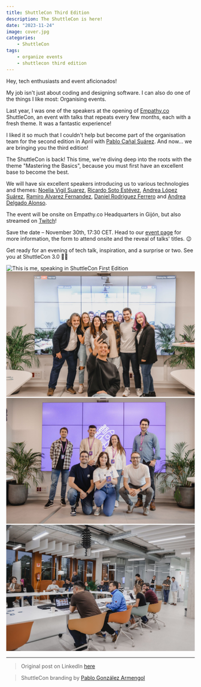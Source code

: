 ```yaml
---
title: ShuttleCon Third Edition
description: The ShuttleCon is here!
date: "2023-11-24"
image: cover.jpg
categories:
    - ShuttleCon
tags:
    - organize events
    - shuttlecon third edition
---
```


Hey, tech enthusiasts and event aficionados!

My job isn't just about coding and designing software. I can also do one of the things I like most: Organising events.

Last year, I was one of the speakers at the opening of [Empathy.co](https://www.linkedin.com/company/2472920/admin/feed/posts/) ShuttleCon, an event with talks that repeats every few months, each with a fresh theme. It was a fantastic experience!

I liked it so much that I couldn't help but become part of the organisation team for the second edition in April with [Pablo Cañal Suárez](https://www.linkedin.com/in/pablocanalsuarez/). And now... we are bringing you the third edition!

The ShuttleCon is back! This time, we're diving deep into the roots with the theme "Mastering the Basics", because you must first have an excellent base to become the best.

We will have six excellent speakers introducing us to various technologies and themes: [Noelia Vigil Suarez](https://www.linkedin.com/in/nvigil/), [Ricardo Soto Estévez](https://www.linkedin.com/in/sotoestevez/), [Andrea López Suárez](https://www.linkedin.com/in/andrea-l%C3%B3pez-su%C3%A1rez-5115801ba/), [Ramiro Alvarez Fernandez](https://www.linkedin.com/in/ramiro-alvarez-fernandez-3b945b77/), [Daniel Rodriguez Ferrero](https://www.linkedin.com/in/danirofer/) and [Andrea Delgado Alonso](https://www.linkedin.com/in/andrea-delgado-alonso-7039b4177/).

The event will be onsite on Empathy.co Headquarters in Gijón, but also streamed on [Twitch](https://www.twitch.tv/empathyco)!

Save the date – November 30th, 17:30 CET. Head to our [event page](https://socialclub.empathy.co/event/shuttlecon-3rd-edition) for more information, the form to attend onsite and the reveal of talks' titles. 😉

Get ready for an evening of tech talk, inspiration, and a surprise or two. See you at ShuttleCon 3.0 🚀🌐


![This is me, speaking in ShuttleCon First Edition](1.jpg)![Speakers in ShuttleCon First Edition](2.jpg)![Speakers and organizers in ShuttleCon Second Edition](3.jpg)![Onsite Public in ShuttleCon First Edition](4.jpg)



-----

> Original post on LinkedIn [here](https://www.linkedin.com/posts/anagciaschz_shuttlecon-techtalks-activity-7129798203264094209-GEY0?utm_source=share&utm_medium=member_desktop)

> ShuttleCon branding by [Pablo González Armengol](https://www.linkedin.com/in/pablo-armengol/)
